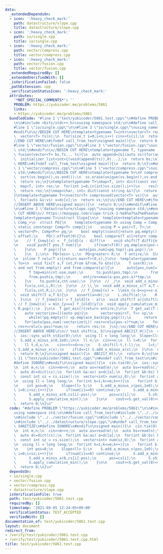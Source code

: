 ```yaml
---
data:
  _extendedDependsOn:
  - icon: ':heavy_check_mark:'
    path: datastructure/slope.cpp
    title: datastructure/slope.cpp
  - icon: ':heavy_check_mark:'
    path: io/single.cpp
    title: io/single.cpp
  - icon: ':heavy_check_mark:'
    path: vector/compress.cpp
    title: vector/compress.cpp
  - icon: ':heavy_check_mark:'
    path: vector/fusion.cpp
    title: vector/fusion.cpp
  _extendedRequiredBy: []
  _extendedVerifiedWith: []
  _isVerificationFailed: false
  _pathExtension: cpp
  _verificationStatusIcon: ':heavy_check_mark:'
  attributes:
    '*NOT_SPECIAL_COMMENTS*': ''
    PROBLEM: https://yukicoder.me/problems/5061
    links:
    - https://yukicoder.me/problems/5061
  bundledCode: "#line 1 \"test/yukicoder/5061.test.cpp\"\n#define PROBLEM \"https://yukicoder.me/problems/5061\"\
    \n\n#include <bits/stdc++.h>\nusing namespace std;\n\n#define call_from_test\n\
    #line 1 \"io/single.cpp\"\n\n#line 3 \"io/single.cpp\"\nusing namespace std;\n\
    #endif\n\n//BEGIN CUT HERE\ntemplate<typename T=int>\nvector<T> read(size_t n){\n\
    \  vector<T> ts(n);\n  for(size_t i=0;i<n;i++) cin>>ts[i];\n  return ts;\n}\n\
    //END CUT HERE\n#ifndef call_from_test\nsigned main(){\n  return 0;\n}\n#endif\n\
    #line 1 \"vector/fusion.cpp\"\n\n#line 3 \"vector/fusion.cpp\"\nusing namespace\
    \ std;\n#endif\n\n//BEGIN CUT HERE\ntemplate<typename T, typename ...Ts>\nvector<T>\
    \ fusion(vector<T> bs,Ts... ts){\n  auto append=[&](auto vs){for(auto v:vs) bs.emplace_back(v);};\n\
    \  initializer_list<int>{(void(append(ts)),0)...};\n  return bs;\n}\n//END CUT\
    \ HERE\n#ifndef call_from_test\nsigned main(){\n  return 0;\n}\n#endif\n#line\
    \ 1 \"vector/compress.cpp\"\n\n#line 3 \"vector/compress.cpp\"\nusing namespace\
    \ std;\n#endif\n\n//BEGIN CUT HERE\ntemplate<typename V>\nV compress(V vs){\n\
    \  sort(vs.begin(),vs.end());\n  vs.erase(unique(vs.begin(),vs.end()),vs.end());\n\
    \  return vs;\n}\ntemplate<typename T>\nmap<T, int> dict(const vector<T> &vs){\n\
    \  map<T, int> res;\n  for(int i=0;i<(int)vs.size();i++)\n    res[vs[i]]=i;\n\
    \  return res;\n}\nmap<char, int> dict(const string &s){\n  return dict(vector<char>(s.begin(),s.end()));\n\
    }\ntemplate<typename T>\nvector<T> compressed(vector<T> vs){\n  auto dc=dict(compress(vs));\n\
    \  for(auto &v:vs) v=dc[v];\n  return vs;\n}\n//END CUT HERE\n#ifndef call_from_test\n\
    //INSERT ABOVE HERE\nsigned main(){\n  return 0;\n}\n#endif\n#line 1 \"datastructure/slope.cpp\"\
    \n\n#line 3 \"datastructure/slope.cpp\"\nusing namespace std;\n#endif\n//BEGIN\
    \ CUT HERE\n// https://maspypy.com/slope-trick-1-%e8%a7%a3%e8%aa%ac%e7%b7%a8\n\
    template<typename T>\nstruct Slope{\n\n  template<template<typename> typename\
    \ Comp_>\n  struct PQ{\n    template<typename X> using Comp = Comp_<X>;\n    inline\
    \ static constexpr Comp<T> comp{};\n    using P = pair<T, T>;\n    priority_queue<P,\
    \ vector<P>, Comp<P>> pq;\n    bool empty()const{return pq.empty();}\n\n    T\
    \ offset;\n    PQ():offset(0){}\n    bool compare(T a){return comp(a,pq.top().first+offset);}\n\
    \n    // f_{new}(x) =  f_{old}(x - diff)\n    void shift(T diff){offset+=diff;}\n\
    \n    void push(T pos,T num){\n      if(num!=T(0)) pq.emplace(pos-offset,num);\n\
    \    }\n\n    P pop(){\n      auto[pos,num]=pq.top();pq.pop();\n      return P(pos+offset,num);\n\
    \    }\n  };\n\n  PQ<less> L;\n  PQ<greater> R;\n  T entire;\n  Slope():entire(0){}\n\
    \n  inline T relu(T x){return max<T>(0,x);}\n\n  template<typename From,typename\
    \ To>\n  void fix(T a,T cnt,From &from,To &to){\n    T use(0);\n    while(use<cnt\
    \ and not from.empty() and from.compare(a)){\n      auto[pos,num]=from.pop();\n\
    \      T tmp=min(cnt-use,num);\n      to.push(pos,tmp);\n      from.push(pos,relu(num-tmp));\n\
    \      from.push(a,tmp);\n      entire+=max(a-pos,pos-a)*tmp;\n      use+=tmp;\n\
    \    }\n    to.push(a,cnt-use);\n  }\n\n  // _/\n  void add_x_minus_a(T a,T cnt=T(1)){\n\
    \    fix(a,cnt,L,R);\n  }\n\n  // \\_\n  void add_a_minus_x(T a,T cnt=T(1)){\n\
    \    fix(a,cnt,R,L);\n  }\n\n  // f_{new}(x) =  \\min_{x-b<=y<=x-a} f_{old}(y)\n\
    \  void shift(T a,T b){\n    assert(a<=b);\n    L.shift(a);\n    R.shift(b);\n\
    \  }\n\n  // f_{new}(x) = f_{old}(x - a)\n  void shift(T a){shift(a,a);}\n\n \
    \ // f_{new}(x) = min_{y<=x} f_{old}(y)\n  void apply_cumulative_min(){\n    while(!R.empty())\
    \ R.pop();\n  }\n\n  T get_min(){return entire;}\n\n  T get_val(T x){\n    T res=entire;\n\
    \    auto vectorize=[](auto pq){\n      vector<pair<T, T>> vp;\n      vp.reserve(pq.pq.size());\n\
    \      while(!pq.empty()) vp.emplace_back(pq.pop());\n      return vp;\n    };\n\
    \    for(auto[pos,num]:vectorize(L)) res+=relu(pos-x)*num;\n    for(auto[pos,num]:vectorize(R))\
    \ res+=relu(x-pos)*num;\n    return res;\n  }\n};\n//END CUT HERE\n#ifndef call_from_test\n\
    //INSERT ABOVE HERE\n\n// test shift(a, b)\nsigned ABC217_H(){\n  cin.tie(0);\n\
    \  ios::sync_with_stdio(0);\n\n  using ll = long long;\n  Slope<ll> S;\n  S.add_a_minus_x(0,1e9);\n\
    \  S.add_x_minus_a(0,1e9);\n\n  ll n;\n  cin>>n;\n  ll l=0;\n  for(ll i=0;i<n;i++){\n\
    \    ll t,d,x;\n    cin>>t>>d>>x;\n    S.shift(l-t,t-l);\n    l=t;\n    if(d==0)\
    \ S.add_a_minus_x(x);\n    if(d==1) S.add_x_minus_a(x);\n  }\n\n  cout<<S.get_min()<<endl;\n\
    \  return 0;\n}\n\nsigned main(){\n  ABC217_H();\n  return 0;\n}\n#endif\n#line\
    \ 11 \"test/yukicoder/5061.test.cpp\"\n#undef call_from_test\n\n#ifdef SANITIZE\n\
    #define IGNORE\n#endif\n\nsigned main(){\n  cin.tie(0);\n  ios::sync_with_stdio(0);\n\
    \n  int m,n;\n  cin>>m>>n;\n  auto as=read(m);\n  auto bs=read(n);\n\n  auto cs=compress(fusion(as,bs));\n\
    \  auto dc=dict(cs);\n  for(int &a:as) a=dc[a];\n  for(int &b:bs) b=dc[b];\n\n\
    \  const int sz = cs.size();\n  vector<int> num(sz,0);\n  for(int a:as) num[a]--;\n\
    \n  using ll = long long;\n  for(int k=1;k<=m;k++){\n    for(int b:bs) num[b]++;\n\
    \n    int pos=0;\n    Slope<ll> S;\n    S.add_a_minus_x(pos,1e9);\n    for(int\
    \ i=0;i<sz;i++){\n      if(num[i]==0) continue;\n      S.add_a_minus_x(0,cs[i]-pos);\n\
    \      S.add_x_minus_a(0,cs[i]-pos);\n      pos=cs[i];\n      S.shift(-num[i]);\n\
    \      S.apply_cumulative_min();\n    }\n\n    cout<<S.get_val(0)<<'\\n';\n  }\n\
    \  return 0;\n}\n"
  code: "#define PROBLEM \"https://yukicoder.me/problems/5061\"\n\n#include <bits/stdc++.h>\n\
    using namespace std;\n\n#define call_from_test\n#include \"../../io/single.cpp\"\
    \n#include \"../../vector/fusion.cpp\"\n#include \"../../vector/compress.cpp\"\
    \n#include \"../../datastructure/slope.cpp\"\n#undef call_from_test\n\n#ifdef\
    \ SANITIZE\n#define IGNORE\n#endif\n\nsigned main(){\n  cin.tie(0);\n  ios::sync_with_stdio(0);\n\
    \n  int m,n;\n  cin>>m>>n;\n  auto as=read(m);\n  auto bs=read(n);\n\n  auto cs=compress(fusion(as,bs));\n\
    \  auto dc=dict(cs);\n  for(int &a:as) a=dc[a];\n  for(int &b:bs) b=dc[b];\n\n\
    \  const int sz = cs.size();\n  vector<int> num(sz,0);\n  for(int a:as) num[a]--;\n\
    \n  using ll = long long;\n  for(int k=1;k<=m;k++){\n    for(int b:bs) num[b]++;\n\
    \n    int pos=0;\n    Slope<ll> S;\n    S.add_a_minus_x(pos,1e9);\n    for(int\
    \ i=0;i<sz;i++){\n      if(num[i]==0) continue;\n      S.add_a_minus_x(0,cs[i]-pos);\n\
    \      S.add_x_minus_a(0,cs[i]-pos);\n      pos=cs[i];\n      S.shift(-num[i]);\n\
    \      S.apply_cumulative_min();\n    }\n\n    cout<<S.get_val(0)<<'\\n';\n  }\n\
    \  return 0;\n}\n"
  dependsOn:
  - io/single.cpp
  - vector/fusion.cpp
  - vector/compress.cpp
  - datastructure/slope.cpp
  isVerificationFile: true
  path: test/yukicoder/5061.test.cpp
  requiredBy: []
  timestamp: '2021-09-05 12:24:05+09:00'
  verificationStatus: TEST_ACCEPTED
  verifiedWith: []
documentation_of: test/yukicoder/5061.test.cpp
layout: document
redirect_from:
- /verify/test/yukicoder/5061.test.cpp
- /verify/test/yukicoder/5061.test.cpp.html
title: test/yukicoder/5061.test.cpp
---
```

